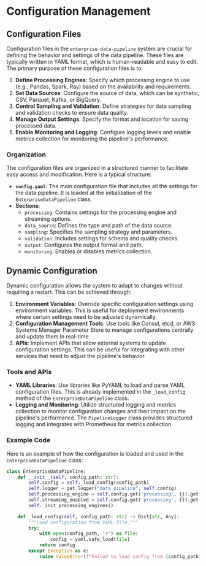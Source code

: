 # Configuration Management

## Configuration Files

Configuration files in the `enterprise-data-pipeline` system are crucial for defining the behavior and settings of the data pipeline. These files are typically written in YAML format, which is human-readable and easy to edit. The primary purpose of these configuration files is to:

1. **Define Processing Engines**: Specify which processing engine to use (e.g., Pandas, Spark, Ray) based on the availability and requirements.
2. **Set Data Sources**: Configure the source of data, which can be synthetic, CSV, Parquet, Kafka, or BigQuery.
3. **Control Sampling and Validation**: Define strategies for data sampling and validation checks to ensure data quality.
4. **Manage Output Settings**: Specify the format and location for saving processed data.
5. **Enable Monitoring and Logging**: Configure logging levels and enable metrics collection for monitoring the pipeline's performance.

### Organization

The configuration files are organized in a structured manner to facilitate easy access and modification. Here is a typical structure:

- **`config.yaml`**: The main configuration file that includes all the settings for the data pipeline. It is loaded at the initialization of the `EnterpriseDataPipeline` class.
- **Sections**:
  - `processing`: Contains settings for the processing engine and streaming options.
  - `data_source`: Defines the type and path of the data source.
  - `sampling`: Specifies the sampling strategy and parameters.
  - `validation`: Includes settings for schema and quality checks.
  - `output`: Configures the output format and path.
  - `monitoring`: Enables or disables metrics collection.

## Dynamic Configuration

Dynamic configuration allows the system to adapt to changes without requiring a restart. This can be achieved through:

1. **Environment Variables**: Override specific configuration settings using environment variables. This is useful for deployment environments where certain settings need to be adjusted dynamically.
2. **Configuration Management Tools**: Use tools like Consul, etcd, or AWS Systems Manager Parameter Store to manage configurations centrally and update them in real-time.
3. **APIs**: Implement APIs that allow external systems to update configuration settings. This can be useful for integrating with other services that need to adjust the pipeline's behavior.

### Tools and APIs

- **YAML Libraries**: Use libraries like PyYAML to load and parse YAML configuration files. This is already implemented in the `_load_config` method of the `EnterpriseDataPipeline` class.
- **Logging and Monitoring**: Utilize structured logging and metrics collection to monitor configuration changes and their impact on the pipeline's performance. The `PipelineLogger` class provides structured logging and integrates with Prometheus for metrics collection.

### Example Code

Here is an example of how the configuration is loaded and used in the `EnterpriseDataPipeline` class:

```python
class EnterpriseDataPipeline:
    def __init__(self, config_path: str):
        self.config = self._load_config(config_path)
        self.logger = get_logger("data_pipeline", self.config)
        self.processing_engine = self.config.get('processing', {}).get('engine', 'pandas')
        self.streaming_enabled = self.config.get('processing', {}).get('streaming', {}).get('enabled', False)
        self._init_processing_engines()

    def _load_config(self, config_path: str) -> Dict[str, Any]:
        """Load configuration from YAML file."""
        try:
            with open(config_path, 'r') as file:
                config = yaml.safe_load(file)
            return config
        except Exception as e:
            raise ValueError(f"Failed to load config from {config_path}: {e}")
```

 